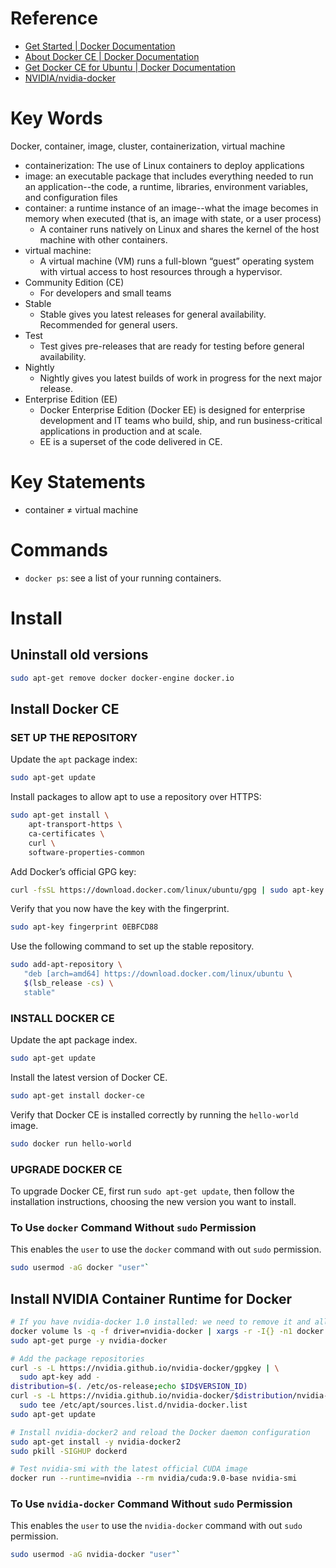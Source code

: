# Reference
* [Get Started | Docker Documentation](https://docs.docker.com/get-started/)
* [About Docker CE | Docker Documentation](https://docs.docker.com/install/)
* [Get Docker CE for Ubuntu | Docker Documentation](https://docs.docker.com/install/linux/docker-ce/ubuntu/)
* [NVIDIA/nvidia-docker](https://github.com/NVIDIA/nvidia-docker)

# Key Words
Docker, container, image, cluster, containerization, virtual machine

* containerization: The use of Linux containers to deploy applications
* image: an executable package that includes everything needed to run an application--the code, a runtime, libraries, environment variables, and configuration files
* container: a runtime instance of an image--what the image becomes in memory when executed (that is, an image with state, or a user process)
  * A container runs natively on Linux and shares the kernel of the host machine with other containers.
* virtual machine:
  * A virtual machine (VM) runs a full-blown “guest” operating system with virtual access to host resources through a hypervisor.
* Community Edition (CE)
  * For developers and small teams
* Stable 
  * Stable gives you latest releases for general availability. Recommended for general users.
* Test
  * Test gives pre-releases that are ready for testing before general availability.
* Nightly 
  * Nightly gives you latest builds of work in progress for the next major release.
* Enterprise Edition (EE)
  * Docker Enterprise Edition (Docker EE) is designed for enterprise development and IT teams who build, ship, and run business-critical applications in production and at scale.
  * EE is a superset of the code delivered in CE.

# Key Statements
* container ≠ virtual machine

# Commands

* `docker ps`: see a list of your running containers.


# Install
## Uninstall old versions
```bash
sudo apt-get remove docker docker-engine docker.io
```

## Install Docker CE

### SET UP THE REPOSITORY

Update the `apt` package index:
```bash
sudo apt-get update
```

Install packages to allow apt to use a repository over HTTPS:
```bash
sudo apt-get install \
    apt-transport-https \
    ca-certificates \
    curl \
    software-properties-common
```

Add Docker’s official GPG key:
```bash
curl -fsSL https://download.docker.com/linux/ubuntu/gpg | sudo apt-key add -
```

Verify that you now have the key with the fingerprint.
```bash
sudo apt-key fingerprint 0EBFCD88
```

Use the following command to set up the stable repository.
```bash
sudo add-apt-repository \
   "deb [arch=amd64] https://download.docker.com/linux/ubuntu \
   $(lsb_release -cs) \
   stable"
```

### INSTALL DOCKER CE

Update the apt package index.
```bash
sudo apt-get update
```

Install the latest version of Docker CE.
```bash
sudo apt-get install docker-ce
```

Verify that Docker CE is installed correctly by running the `hello-world` image.
```bash
sudo docker run hello-world
```

### UPGRADE DOCKER CE

To upgrade Docker CE, first run `sudo apt-get update`, then follow the installation instructions, choosing the new version you want to install.

### To Use `docker` Command Without `sudo` Permission

This enables the `user` to use the `docker` command with out `sudo` permission.
```bash
sudo usermod -aG docker "user"` 
```

## Install NVIDIA Container Runtime for Docker
```bash
# If you have nvidia-docker 1.0 installed: we need to remove it and all existing GPU containers
docker volume ls -q -f driver=nvidia-docker | xargs -r -I{} -n1 docker ps -q -a -f volume={} | xargs -r docker rm -f
sudo apt-get purge -y nvidia-docker

# Add the package repositories
curl -s -L https://nvidia.github.io/nvidia-docker/gpgkey | \
  sudo apt-key add -
distribution=$(. /etc/os-release;echo $ID$VERSION_ID)
curl -s -L https://nvidia.github.io/nvidia-docker/$distribution/nvidia-docker.list | \
  sudo tee /etc/apt/sources.list.d/nvidia-docker.list
sudo apt-get update

# Install nvidia-docker2 and reload the Docker daemon configuration
sudo apt-get install -y nvidia-docker2
sudo pkill -SIGHUP dockerd

# Test nvidia-smi with the latest official CUDA image
docker run --runtime=nvidia --rm nvidia/cuda:9.0-base nvidia-smi
```

### To Use `nvidia-docker` Command Without `sudo` Permission

This enables the `user` to use the `nvidia-docker` command with out `sudo` permission.
```bash
sudo usermod -aG nvidia-docker "user"` 
```
